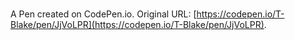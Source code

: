 # 

A Pen created on CodePen.io. Original URL: [https://codepen.io/T-Blake/pen/JjVoLPR](https://codepen.io/T-Blake/pen/JjVoLPR).
